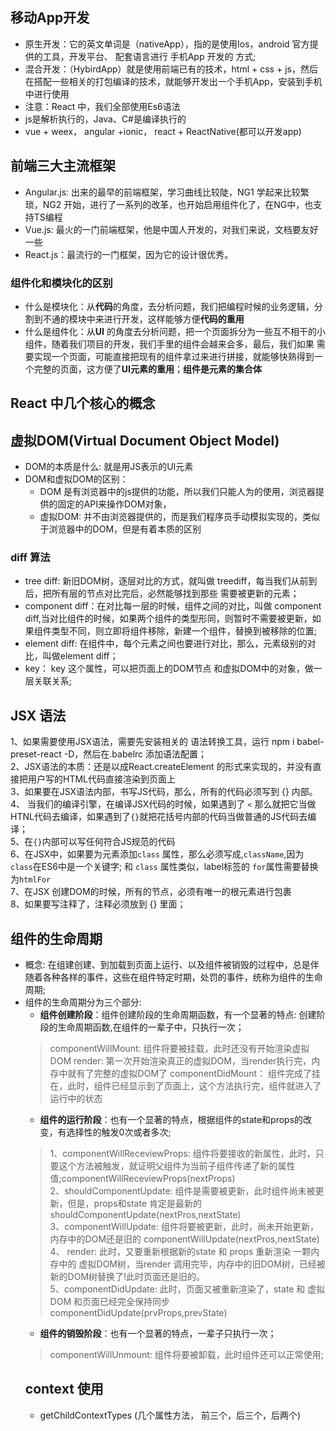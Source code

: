 ## 移动App开发
- 原生开发：它的英文单词是（nativeApp），指的是使用Ios，android 官方提供的工具，开发平台、 配套语言进行 手机App 开发的 方式;
- 混合开发：（HybirdApp）就是使用前端已有的技术，html + css + js，然后 在搭配一些相关的打包编译的技术，就能够开发出一个手机App，安装到手机中进行使用
- 注意：React 中，我们全部使用Es6语法
- js是解析执行的，Java、C#是编译执行的
- vue + weex， angular +ionic， react + ReactNative(都可以开发app)
## 前端三大主流框架
- Angular.js: 出来的最早的前端框架，学习曲线比较陡，NG1 学起来比较繁琐，NG2 开始，进行了一系列的改革，也开始启用组件化了，在NG中，也支持TS编程
- Vue.js: 最火的一门前端框架，他是中国人开发的，对我们来说，文档要友好一些
- React.js：最流行的一门框架，因为它的设计很优秀。
### 组件化和模块化的区别
- 什么是模块化：从**代码**的角度，去分析问题，我们把编程时候的业务逻辑，分割到不通的模块中来进行开发，这样能够方便**代码的重用**
- 什么是组件化：从**UI** 的角度去分析问题，把一个页面拆分为一些互不相干的小组件，随着我们项目的开发，我们手里的组件会越来会多，最后，我们如果
需要实现一个页面，可能直接把现有的组件拿过来进行拼接，就能够快熟得到一个完整的页面，这方便了**UI元素的重用**；**组件是元素的集合体**
## React 中几个核心的概念
## 虚拟DOM(Virtual Document Object Model)
- DOM的本质是什么: 就是用JS表示的UI元素
- DOM和虚拟DOM的区别：
   - DOM 是有浏览器中的js提供的功能，所以我们只能人为的使用，浏览器提供的固定的API来操作DOM对象，
   - 虚拟DOM: 并不由浏览器提供的，而是我们程序员手动模拟实现的，类似于浏览器中的DOM，但是有着本质的区别

### diff 算法
 - tree diff: 新旧DOM树，逐层对比的方式，就叫做 treediff，每当我们从前到后，把所有层的节点对比完后，必然能够找到那些 需要被更新的元素；
 - component diff：在对比每一层的时候，组件之间的对比，叫做 component diff,当对比组件的时候，如果两个组件的类型形同，则暂时不需要被更新，如果组件类型不同，则立即将组件移除，新建一个组件，替换到被移除的位置;
 - element diff: 在组件中，每个元素之间也要进行对比，那么，元素级别的对比，叫做element diff；
 - key： key 这个属性，可以把页面上的DOM节点 和虚拟DOM中的对象，做一层关联关系;
 ## JSX 语法
 1、如果需要使用JSX语法，需要先安装相关的 语法转换工具，运行 npm i babel-preset-react -D，然后在.babelrc 添加语法配置；   
 2、JSX语法的本质：还是以成React.createElement 的形式来实现的，并没有直接把用户写的HTML代码直接渲染到页面上   
 3、如果要在JSX语法内部，书写JS代码，那么，所有的代码必须写到 {} 内部。   
 4、 当我们的编译引擎，在编译JSX代码的时候，如果遇到了 `<` 那么就把它当做HTNL代码去编译，如果遇到了`{}`就把花括号内部的代码当做普通的JS代码去编译；   
 5、在`{}`内部可以写任何符合JS规范的代码   
 6、在JSX中，如果要为元素添加`class` 属性，那么必须写成,`className`,因为`class`在ES6中是一个关键字; 和 `class` 属性类似，label标签的 `for`属性需要替换为`htmlFor`   
 7、在JSX 创建DOM的时候，所有的节点，必须有唯一的根元素进行包裹   
 8、如果要写注释了，注释必须放到 {} 里面；
 ## 组件的生命周期
 - 概念: 在组建创建、到加载到页面上运行、以及组件被销毁的过程中，总是伴随着各种各样的事件，这些在组件特定时期，处罚的事件，统称为组件的生命周期;
 - 组件的生命周期分为三个部分:
    - **组件创建阶段**：组件创建阶段的生命周期函数，有一个显著的特点: 创建阶段的生命周期函数,在组件的一辈子中，只执行一次；
    > componentWillMount: 组件将要被挂载，此时还没有开始渲染虚拟DOM
    > render: 第一次开始渲染真正的虚拟DOM，当render执行完，内存中就有了完整的虚拟DOM了
    > componentDidMount： 组件完成了挂在，此时，组件已经显示到了页面上，这个方法执行完，组件就进入了运行中的状态
    - **组件的运行阶段**：也有一个显著的特点，根据组件的state和props的改变，有选择性的触发0次或者多次;  
    > 1、componentWillReceviewProps: 组件将要接收的新属性，此时，只要这个方法被触发，就证明父组件为当前子组件传递了新的属性值;componentWillReceviewProps(nextProps)   
    > 2、shouldComponentUpdate: 组件是需要被更新，此时组件尚未被更新，但是，props和state 肯定是最新的
    shouldComponentUpdate(nextPros,nextState)   
    > 3、componentWillUpdate: 组件将要被更新，此时，尚未开始更新，内存中的DOM还是旧的
    componentWillUpdate(nextPros,nextState)   
    > 4、 render: 此时，又要重新根据新的state 和 props 重新渲染 一颗内存中的 虚拟DOM树，当render 调用完毕，内存中的旧DOM树，已经被新的DOM树替换了!此时页面还是旧的。   
    > 5、componentDidUpdate: 此时，页面又被重新渲染了，state 和 虚拟DOM 和页面已经完全保持同步
    componentDidUpdate(prvProps,prevState)   
    - **组件的销毁阶段**：也有一个显著的特点，一辈子只执行一次；
    > componentWillUnmount: 组件将要被卸载，此时组件还可以正常使用;
    ## context 使用
    - getChildContextTypes (几个属性方法， 前三个，后三个，后两个)